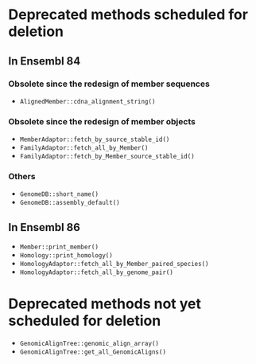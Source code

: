 # Deprecated methods scheduled for deletion

## In Ensembl 84

### Obsolete since the redesign of member sequences
* `AlignedMember::cdna_alignment_string()`

### Obsolete since the redesign of member objects
* `MemberAdaptor::fetch_by_source_stable_id()`
* `FamilyAdaptor::fetch_all_by_Member()`
* `FamilyAdaptor::fetch_by_Member_source_stable_id()`

### Others
* `GenomeDB::short_name()`
* `GenomeDB::assembly_default()`


## In Ensembl 86
* `Member::print_member()`
* `Homology::print_homology()`
* `HomologyAdaptor::fetch_all_by_Member_paired_species()`
* `HomologyAdaptor::fetch_all_by_genome_pair()`

# Deprecated methods not yet scheduled for deletion

* `GenomicAlignTree::genomic_align_array()`
* `GenomicAlignTree::get_all_GenomicAligns()`

